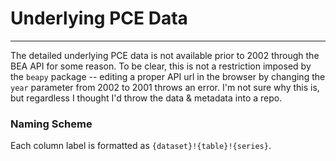 # Underlying PCE Data
---

The detailed underlying PCE data is not available prior to 2002 through the BEA API for some reason. To be clear, this is not a restriction imposed by the `beapy` package -- editing a proper API url in the browser by changing the `year` parameter from 2002 to 2001 throws an error. I'm not sure why this is, but regardless I thought I'd throw the data & metadata into a repo.

### Naming Scheme

Each column label is formatted as `{dataset}!{table}!{series}`. 